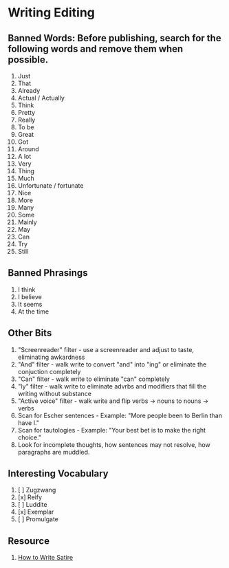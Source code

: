 # Writing Editing

## Banned Words: Before publishing, search for the following words and remove them when possible. 

1. Just
1. That
1. Already
1. Actual / Actually
1. Think
1. Pretty
1. Really
1. To be
1. Great
1. Got
1. Around
1. A lot
1. Very
1. Thing
1. Much
1. Unfortunate / fortunate
1. Nice
1. More
1. Many
1. Some
1. Mainly
1. May
1. Can
1. Try
1. Still

## Banned Phrasings

1. I think
1. I believe
1. It seems
1. At the time

## Other Bits

1. "Screenreader" filter - use a screenreader and adjust to taste, eliminating awkardness
1. "And" filter - walk write to convert "and" into "ing" or eliminate the conjuction completely
1. "Can" filter - walk write to eliminate "can" completely
1. "ly" filter - walk write to eliminate advrbs and modifiers that fill the writing without substance
1. "Active voice" filter - walk write and flip verbs -> nouns to nouns -> verbs
1. Scan for Escher sentences - Example: "More people been to Berlin than have I."
1. Scan for tautologies - Example: "Your best bet is to make the right choice."
1. Look for incomplete thoughts, how sentences may not resolve, how paragraphs are muddled.

## Interesting Vocabulary 

1. [ ] Zugzwang
1. [x] Reify
1. [ ] Luddite
1. [x] Exemplar
1. [ ] Promulgate

## Resource

1. [How to Write Satire](https://hyoom.com/how-to-write-satire/)
